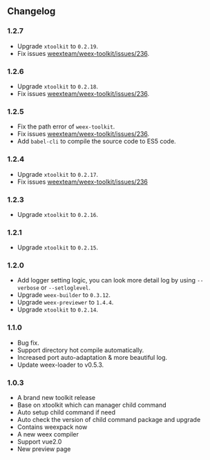 ## Changelog

### 1.2.7
- Upgrade `xtoolkit` to `0.2.19`.
- Fix issues [weexteam/weex-toolkit/issues/236](https://github.com/weexteam/weex-toolkit/issues/236).

### 1.2.6
- Upgrade `xtoolkit` to `0.2.18`.
- Fix issues [weexteam/weex-toolkit/issues/236](https://github.com/weexteam/weex-toolkit/issues/236).

### 1.2.5
- Fix the path error of `weex-toolkit`.
- Fix issues [weexteam/weex-toolkit/issues/236](https://github.com/weexteam/weex-toolkit/issues/236).
- Add `babel-cli` to compile the source code to ES5 code.

### 1.2.4
- Upgrade `xtoolkit` to `0.2.17`. 
- Fix issues [weexteam/weex-toolkit/issues/236](https://github.com/weexteam/weex-toolkit/issues/236)

### 1.2.3
- Upgrade `xtoolkit` to `0.2.16`. 

### 1.2.1
- Upgrade `xtoolkit` to `0.2.15`.

### 1.2.0
- Add logger setting logic, you can look more detail log by using `--verbose` or `--setloglevel`.
- Upgrade `weex-builder` to `0.3.12`.
- Upgrade `weex-previewer` to `1.4.4`.
- Upgrade `xtoolkit` to `0.2.14`.


### 1.1.0
- Bug fix.
- Support directory hot compile automatically.
- Increased port auto-adaptation & more beautiful log.
- Update weex-loader to v0.5.3.
 
### 1.0.3
- A brand new toolkit release
- Base on xtoolkit which can manager child command
- Auto setup child command if need
- Auto check the version of child command package and upgrade
- Contains weexpack now
- A new weex compiler
- Support vue2.0 
- New preview page